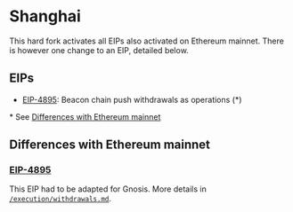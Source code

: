 # Shanghai

This hard fork activates all EIPs also activated on Ethereum mainnet. There is however one change to an EIP, detailed below.

## EIPs

- [EIP-4895](https://eips.ethereum.org/EIPS/eip-4895): Beacon chain push withdrawals as operations (*)

\* See [Differences with Ethereum mainnet](#differences-with-ethereum-mainnet)

## Differences with Ethereum mainnet

### [EIP-4895](https://eips.ethereum.org/EIPS/eip-4895)

This EIP had to be adapted for Gnosis. More details in [`/execution/withdrawals.md`](../execution/withdrawals.md).
